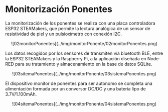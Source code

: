 # **Monitorización Ponentes**
La monitorización de los ponentes se realiza con una placa controladora ESP32 STEAMakers, que permite la lectura analógica de un sensor de resistividad de piel y un pulsioxímetro con conexión I2C.
<center>
![02monitorPonentes](../img/monitorPonente/02monitorPonentes.png)
</center>

Los datos recogidos por los sensores de transmiten vía bluetooth BLE, entre la ESP32 STEAMakers y la Raspberry Pi, a la aplicación diseñada en Node-RED para su tratamiento y almacenamiento en la base de datos SQLite.
<center>
![03sitemaPonentes](../img/monitorPonente/03sistemaPonentes.png)
</center>

El dispositivo monitor de ponentes para ser autonomo se completa una alimentación formada por un conversor DC/DC y una batería lipo de 3.7V/1.100mAh.
<center>
![04sitemaPonentes](../img/monitorPonente/04sistemaPonentes.png)
</center>
